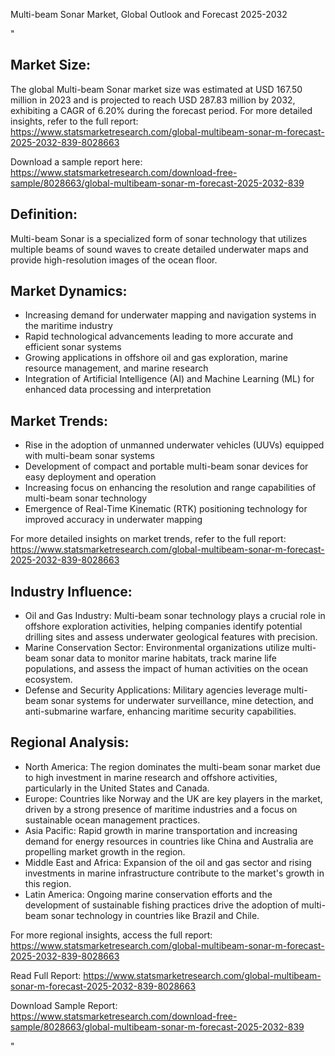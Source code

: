 Multi-beam Sonar Market, Global Outlook and Forecast 2025-2032

"<h2>Market Size:</h2>
<p>The global Multi-beam Sonar market size was estimated at USD 167.50 million in 2023 and is projected to reach USD 287.83 million by 2032, exhibiting a CAGR of 6.20% during the forecast period. For more detailed insights, refer to the full report: <a href='https://www.statsmarketresearch.com/global-multibeam-sonar-m-forecast-2025-2032-839-8028663'>https://www.statsmarketresearch.com/global-multibeam-sonar-m-forecast-2025-2032-839-8028663</a></p>
<p>Download a sample report here: <a href='https://www.statsmarketresearch.com/download-free-sample/8028663/global-multibeam-sonar-m-forecast-2025-2032-839'>https://www.statsmarketresearch.com/download-free-sample/8028663/global-multibeam-sonar-m-forecast-2025-2032-839</a></p>

<h2>Definition:</h2>
<p>Multi-beam Sonar is a specialized form of sonar technology that utilizes multiple beams of sound waves to create detailed underwater maps and provide high-resolution images of the ocean floor.</p>

<h2>Market Dynamics:</h2>
<ul>
<li>Increasing demand for underwater mapping and navigation systems in the maritime industry</li>
<li>Rapid technological advancements leading to more accurate and efficient sonar systems</li>
<li>Growing applications in offshore oil and gas exploration, marine resource management, and marine research</li>
<li>Integration of Artificial Intelligence (AI) and Machine Learning (ML) for enhanced data processing and interpretation</li>
</ul>

<h2>Market Trends:</h2>
<ul>
<li>Rise in the adoption of unmanned underwater vehicles (UUVs) equipped with multi-beam sonar systems</li>
<li>Development of compact and portable multi-beam sonar devices for easy deployment and operation</li>
<li>Increasing focus on enhancing the resolution and range capabilities of multi-beam sonar technology</li>
<li>Emergence of Real-Time Kinematic (RTK) positioning technology for improved accuracy in underwater mapping</li>
</ul>
<p>For more detailed insights on market trends, refer to the full report: <a href='https://www.statsmarketresearch.com/global-multibeam-sonar-m-forecast-2025-2032-839-8028663'>https://www.statsmarketresearch.com/global-multibeam-sonar-m-forecast-2025-2032-839-8028663</a></p>

<h2>Industry Influence:</h2>
<ul>
<li>Oil and Gas Industry: Multi-beam sonar technology plays a crucial role in offshore exploration activities, helping companies identify potential drilling sites and assess underwater geological features with precision.</li>
<li>Marine Conservation Sector: Environmental organizations utilize multi-beam sonar data to monitor marine habitats, track marine life populations, and assess the impact of human activities on the ocean ecosystem.</li>
<li>Defense and Security Applications: Military agencies leverage multi-beam sonar systems for underwater surveillance, mine detection, and anti-submarine warfare, enhancing maritime security capabilities.</li>
</ul>

<h2>Regional Analysis:</h2>
<ul>
<li>North America: The region dominates the multi-beam sonar market due to high investment in marine research and offshore activities, particularly in the United States and Canada.</li>
<li>Europe: Countries like Norway and the UK are key players in the market, driven by a strong presence of maritime industries and a focus on sustainable ocean management practices.</li>
<li>Asia Pacific: Rapid growth in marine transportation and increasing demand for energy resources in countries like China and Australia are propelling market growth in the region.</li>
<li>Middle East and Africa: Expansion of the oil and gas sector and rising investments in marine infrastructure contribute to the market's growth in this region.</li>
<li>Latin America: Ongoing marine conservation efforts and the development of sustainable fishing practices drive the adoption of multi-beam sonar technology in countries like Brazil and Chile.</li>
</ul>
<p>For more regional insights, access the full report: <a href='https://www.statsmarketresearch.com/global-multibeam-sonar-m-forecast-2025-2032-839-8028663'>https://www.statsmarketresearch.com/global-multibeam-sonar-m-forecast-2025-2032-839-8028663</a></p>

<p>Read Full Report: <a href='https://www.statsmarketresearch.com/global-multibeam-sonar-m-forecast-2025-2032-839-8028663'>https://www.statsmarketresearch.com/global-multibeam-sonar-m-forecast-2025-2032-839-8028663</a></p>
<p>Download Sample Report: <a href='https://www.statsmarketresearch.com/download-free-sample/8028663/global-multibeam-sonar-m-forecast-2025-2032-839'>https://www.statsmarketresearch.com/download-free-sample/8028663/global-multibeam-sonar-m-forecast-2025-2032-839</a></p>"
